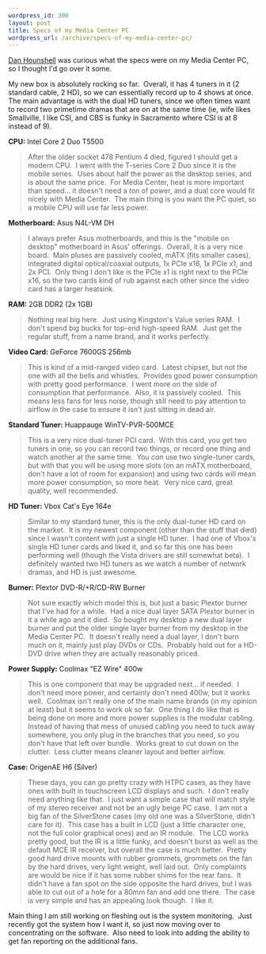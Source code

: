 ```yaml
--- 
wordpress_id: 300
layout: post
title: Specs of my Media Center PC
wordpress_url: /archive/specs-of-my-media-center-pc/
---
```


<p><a href="http://danhounshell.com/blogs/dan/">Dan Hounshell</a>&nbsp;was curious what the specs were on my Media Center PC, so I thought I&#39;d go over it some.</p> <p>My new box is absolutely rocking so far.&nbsp; Overall, it has 4 tuners in it (2 standard cable, 2 HD), so we can essentially record up to 4 shows at once.&nbsp; The main advantage is with the dual HD tuners, since we often times want to record two primetime dramas that are on at the same time (ie, wife likes Smallville, I like CSI, and CBS is funky in Sacramento where CSI is at 8 instead of 9).</p> <p><strong>CPU:</strong> Intel Core 2 Duo T5500</p> <blockquote> <p>After the older socket 478 Pentium 4 died, figured I should get a modern CPU.&nbsp; I went with the T-series Core 2 Duo since it is the mobile series.&nbsp; Uses about half the power as the desktop series, and is about the same price.&nbsp; For Media Center, heat is more important than speed... it doesn&#39;t need a <em>ton</em> of power, and a dual core would fit nicely with Media Center.&nbsp; The main thing is you want the PC quiet, so a mobile CPU will use far less power.</p></blockquote> <p><strong>Motherboard:</strong> Asus N4L-VM DH</p> <blockquote> <p>I always prefer Asus motherboards, and this is the &quot;mobile on desktop&quot; motherboard in Asus&#39; offerings.&nbsp; Overall, it is a very nice board.&nbsp; Main pluses are passively cooled, mATX (fits smaller cases), integrated digital optical/coaxial outputs, 1x PCIe x16, 1x PCIe x1, and 2x PCI.&nbsp; Only thing I don&#39;t like is the PCIe x1 is right next to the PCIe x16, so the two cards kind of rub against each other since the video card has a larger heatsink.</p></blockquote> <p><strong>RAM:</strong> 2GB DDR2 (2x 1GB)</p> <blockquote> <p>Nothing real big here.&nbsp; Just using Kingston&#39;s Value series RAM.&nbsp; I don&#39;t spend big bucks for top-end high-speed RAM.&nbsp; Just get the regular stuff, from a name brand, and it works perfectly.</p></blockquote> <p><strong>Video Card:</strong> GeForce 7600GS 256mb</p> <blockquote> <p>This is kind of a mid-ranged video card.&nbsp; Latest chipset, but not the one with all the bells and whistles.&nbsp; Provides good power consumption with pretty good performance.&nbsp; I went more on the side of consumption that performance.&nbsp; Also, it is passively cooled.&nbsp; This means less fans for less noise, though still need to pay attention to airflow in the case to ensure it isn&#39;t just sitting in dead air.</p></blockquote> <p><strong>Standard Tuner:</strong> Huappauge WinTV-PVR-500MCE</p> <blockquote> <p>This is a very nice dual-tuner PCI card.&nbsp; With this card, you get two tuners in one, so you can record two things, or record one thing and watch another at the same time.&nbsp; You <em>can</em> use two single-tuner cards, but with that you will be using more slots (on an mATX motherboard, don&#39;t have a lot of room for expansion) and using two cards will mean more power consumption, so more heat.&nbsp; Very nice card, great quality, well recommended.</p></blockquote> <p><strong>HD Tuner:</strong> Vbox Cat&#39;s Eye 164e</p> <blockquote> <p>Similar to my standard tuner, this is the only dual-tuner HD card on the market.&nbsp; It is my newest component (other than the stuff that died) since I wasn&#39;t content with just a single HD tuner.&nbsp; I had one of Vbox&#39;s single HD tuner cards and liked it, and so far this one has been performing well (though the Vista drivers are still somewhat beta).&nbsp; I definitely wanted two HD tuners as we watch a number of network dramas, and HD is just awesome.</p></blockquote> <p><strong>Burner:</strong> Plextor DVD-R/+R/CD-RW Burner</p> <blockquote> <p>Not sure exactly which model this is, but just a basic Plextor burner that I&#39;ve had for a while.&nbsp; Had a nice dual layer SATA Plextor burner in it a while ago and it died.&nbsp; So bought my desktop a new dual layer burner and put the older single layer burner from my desktop in the Media Center PC.&nbsp; It doesn&#39;t really need a dual layer, I don&#39;t burn much on it, mainly just play DVDs or CDs.&nbsp; Probably hold out for a HD-DVD drive when they are actually reasonably priced.</p></blockquote> <p><strong>Power Supply:</strong> Coolmax &quot;EZ Wire&quot; 400w</p> <blockquote> <p>This is one component that may be upgraded next... if needed.&nbsp; I don&#39;t need more power, and certainly don&#39;t need 400w, but it works well.&nbsp; Coolmax isn&#39;t really one of the main name brands (in my opinion at least) but it seems to work ok so far.&nbsp; One thing I do like that is being done on more and more power supplies is the modular cabling.&nbsp; Instead of having that mess of unused cabling you need to tuck away somewhere, you only plug in the branches that you need, so you don&#39;t have that left over bundle.&nbsp; Works great to cut down on the clutter.&nbsp; Less clutter means cleaner layout and better airflow.</p></blockquote> <p><strong>Case:</strong> OrigenAE H6 (Silver)</p> <blockquote> <p>These days, you can go pretty crazy with HTPC cases, as they have ones with built in touchscreen LCD displays and such.&nbsp; I don&#39;t really need anything like that.&nbsp; I just want a simple case that will match style of my stereo receiver and not be an ugly beige PC case.&nbsp; I am not a big fan of the SilverStone cases (my old one was a SilverStone, didn&#39;t care for it).&nbsp; This case has a built in LCD (just a little character one, not the full color graphical ones) and an IR module.&nbsp; The LCD works pretty good, but the IR is a little funky, and doesn&#39;t burst as well as the default MCE IR receiver,&nbsp;but overall the case is much better.&nbsp; Pretty good hard drive mounts with rubber grommets, grommets on the fan by the hard drives, very light weight, well laid out.&nbsp; Only complaints are would be nice if it has some rubber shims for the rear fans.&nbsp; It didn&#39;t have a fan spot on the side opposite the hard drives, but I was able to cut out of a hole for a 80mm fan and add one there.&nbsp; The case is very simple and has an appealing look though.&nbsp; I like it.</p></blockquote> <p>Main thing I am still working on fleshing out is the system monitoring.&nbsp; Just recently got the system how I want it, so just now moving over to concentrating on the software.&nbsp; Also need to look into adding the ability to get fan reporting on the additional fans.</p>
         
